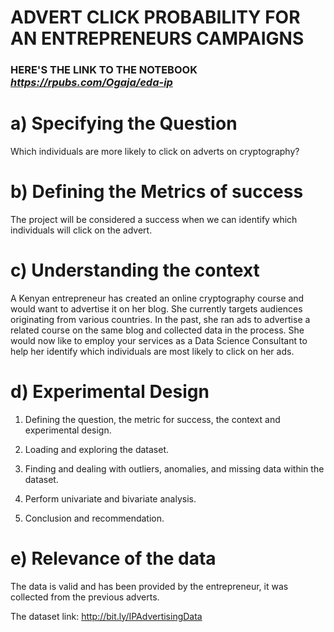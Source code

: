 # ADVERT CLICK PROBABILITY FOR AN ENTREPRENEURS CAMPAIGNS

### HERE'S THE LINK TO THE NOTEBOOK *https://rpubs.com/Ogaja/eda-ip*

# a) Specifying the Question

Which individuals are more likely to click on adverts on cryptography?

# b) Defining the Metrics of success

The project will be considered a success when we can identify which individuals will click on the advert.

# c) Understanding the context
A Kenyan entrepreneur has created an online cryptography course and would want to advertise it on her blog. She currently targets audiences originating from various countries. In the past, she ran ads to advertise a related course on the same blog and collected data in the process. She would now like to employ your services as a Data Science Consultant to help her identify which individuals are most likely to click on her ads.

# d) Experimental Design

1. Defining the question, the metric for success, the context and experimental design.

2. Loading and exploring the dataset.

3. Finding and dealing with outliers, anomalies, and missing data within the dataset.

4. Perform univariate and bivariate analysis.

5. Conclusion and recommendation.

# e) Relevance of the data

The data is valid and has been provided by the entrepreneur, it was collected from the previous adverts.

The dataset link: http://bit.ly/IPAdvertisingData
